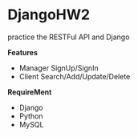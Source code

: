 # DjangoHW2
practice the RESTFul API and Django

**Features**<br>

<ul>
  
<li>Manager SignUp/SignIn 
<li>Client Search/Add/Update/Delete
</ul>

**RequireMent**
<ul>
<li>Django
<li>Python
<li>MySQL
</ul>

